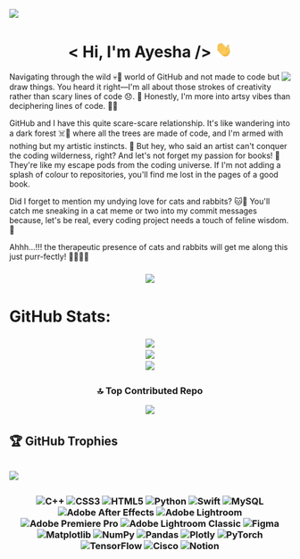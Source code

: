 <!-- Profile Views Counter -->
[![](https://visitcount.itsvg.in/api?id=deluluayesha&icon=8&color=5)](https://visitcount.itsvg.in)

<h1 align="center"> < Hi, I'm Ayesha</a> /> <img src="https://raw.githubusercontent.com/ABSphreak/ABSphreak/master/gifs/Hi.gif" width="30px"> </h1>
            <img  align='right' src="https://github.com/deluluayesha/deluluayesha/blob/main/book%20quote.jpg?raw=true"> 
<p>
Navigating through the wild 💀👾 world of GitHub and not made to code but draw things. You heard it right—I'm all about those strokes of creativity rather than scary lines of code 😞. 🌳 Honestly, I'm more into artsy vibes than deciphering lines of code. 🎨💖
            
GitHub and I have this quite scare-scare relationship. It's like wandering into a dark forest ☠️🦁 where all the trees are made of code, and I'm armed with nothing but my artistic instincts. 😬 But hey, who said an artist can't conquer the coding wilderness, right? And let's not forget my passion for books! 📖 They're like my escape pods from the coding universe. If I'm not adding a splash of colour to repositories, you'll find me lost in the pages of a good book.

Did I forget to mention my undying love for cats and rabbits? 🐱🐰 You'll catch me sneaking in a cat meme or two into my commit messages because, let's be real, every coding project needs a touch of feline wisdom. 🐾 

Ahhh...!!! the therapeutic presence of cats and rabbits will get me along this just purr-fectly! 🐾💕🚀🌈
</p>

<h3 align="center">
<img src="https://github.com/deluluayesha/deluluayesha/blob/main/quran3_150.jpeg?raw=true"> 
</h3>

# GitHub Stats:
<h3 align="center">
            
![](https://github-readme-stats.vercel.app/api?username=ayiiish&theme=material-palenight&hide_border=true&include_all_commits=true&count_private=true)<br/>
![](https://github-readme-streak-stats.herokuapp.com/?user=ayiiish&theme=material-palenight&hide_border=true)<br/>
![](https://github-readme-stats.vercel.app/api/top-langs/?username=ayiiish&theme=material-palenight&hide_border=true&include_all_commits=true&count_private=true&layout=compact)
<h3 align="center">
            🔝 Top Contributed Repo
            
![](https://github-contributor-stats.vercel.app/api?username=ayiiish&limit=5&theme=dracula&combine_all_yearly_contributions=true)
</h3>
</h3>

## 🏆 GitHub Trophies
![](https://github-profile-trophy.vercel.app/?username=ayiiish&theme=darkhub&no-frame=true&no-bg=true&margin-w=4)
---
<h3 align="center">
            
![C++](https://img.shields.io/badge/c++-%2300599C.svg?style=flat-square&logo=c%2B%2B&logoColor=white) ![CSS3](https://img.shields.io/badge/css3-%231572B6.svg?style=flat-square&logo=css3&logoColor=white) ![HTML5](https://img.shields.io/badge/html5-%23E34F26.svg?style=flat-square&logo=html5&logoColor=white) ![Python](https://img.shields.io/badge/python-3670A0?style=flat-square&logo=python&logoColor=ffdd54) ![Swift](https://img.shields.io/badge/swift-F54A2A?style=flat-square&logo=swift&logoColor=white) ![MySQL](https://img.shields.io/badge/mysql-%2300000f.svg?style=flat-square&logo=mysql&logoColor=white) ![Adobe After Effects](https://img.shields.io/badge/Adobe%20After%20Effects-9999FF.svg?style=flat-square&logo=Adobe%20After%20Effects&logoColor=white) ![Adobe Lightroom](https://img.shields.io/badge/Adobe%20Lightroom-31A8FF.svg?style=flat-square&logo=Adobe%20Lightroom&logoColor=white) ![Adobe Premiere Pro](https://img.shields.io/badge/Adobe%20Premiere%20Pro-9999FF.svg?style=flat-square&logo=Adobe%20Premiere%20Pro&logoColor=white) ![Adobe Lightroom Classic](https://img.shields.io/badge/Adobe%20Lightroom%20Classic-31A8FF.svg?style=flat-square&logo=Adobe%20Lightroom%20Classic&logoColor=white) ![Figma](https://img.shields.io/badge/figma-%23F24E1E.svg?style=flat-square&logo=figma&logoColor=white) ![Matplotlib](https://img.shields.io/badge/Matplotlib-%23ffffff.svg?style=flat-square&logo=Matplotlib&logoColor=black) ![NumPy](https://img.shields.io/badge/numpy-%23013243.svg?style=flat-square&logo=numpy&logoColor=white) ![Pandas](https://img.shields.io/badge/pandas-%23150458.svg?style=flat-square&logo=pandas&logoColor=white) ![Plotly](https://img.shields.io/badge/Plotly-%233F4F75.svg?style=flat-square&logo=plotly&logoColor=white) ![PyTorch](https://img.shields.io/badge/PyTorch-%23EE4C2C.svg?style=flat-square&logo=PyTorch&logoColor=white) ![TensorFlow](https://img.shields.io/badge/TensorFlow-%23FF6F00.svg?style=flat-square&logo=TensorFlow&logoColor=white) ![Cisco](https://img.shields.io/badge/cisco-%23049fd9.svg?style=flat-square&logo=cisco&logoColor=black) ![Notion](https://img.shields.io/badge/Notion-%23000000.svg?style=flat-square&logo=notion&logoColor=white)

</h3>


